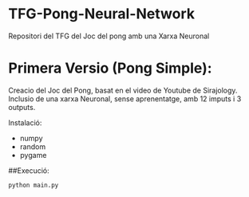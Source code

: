 # TFG-Pong-Neural-Network
Repositori del TFG del Joc del pong amb una Xarxa Neuronal

# Primera Versio (Pong Simple):
Creacio del Joc del Pong, basat en el video de Youtube de Sirajology.
Inclusio de una xarxa Neuronal, sense aprenentatge, amb 12 imputs i 3 outputs.

Instalació:
* numpy
* random
* pygame

##Execució:

```
python main.py
```

